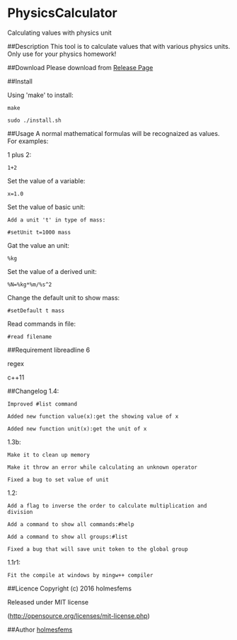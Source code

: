 PhysicsCalculator
====
Calculating values with physics unit

##Description
This tool is to calculate values that with various physics
units. Only use for your physics homework!

##Download
Please download from [Release Page](https://github.com/holmesfems/UnitCalculator/releases)

##Install

Using 'make' to install:

    make

    sudo ./install.sh

##Usage
A normal mathematical formulas will be recognaized as values.
For examples:

1 plus 2:

    1+2

Set the value of a variable:

    x=1.0

Set the value of basic unit:

    Add a unit 't' in type of mass:

    #setUnit t=1000 mass

Gat the value an unit:

    %kg

Set the value of a derived unit:

    %N=%kg*%m/%s^2

Change the default unit to show mass:

    #setDefault t mass

Read commands in file:

    #read filename

##Requirement
libreadline 6

regex

c++11

##Changelog
1.4:

    Improved #list command

    Added new function value(x):get the showing value of x

    Added new function unit(x):get the unit of x

1.3b:

    Make it to clean up memory

    Make it throw an error while calculating an unknown operator

    Fixed a bug to set value of unit

1.2:

    Add a flag to inverse the order to calculate multiplication and division

    Add a command to show all commands:#help

    Add a command to show all groups:#list

    Fixed a bug that will save unit token to the global group

1.1r1:

    Fit the compile at windows by mingw++ compiler

##Licence
Copyright (c) 2016 holmesfems

Released under MIT license

(http://opensource.org/licenses/mit-license.php)

##Author
[holmesfems](https://github.com/holmesfems)
